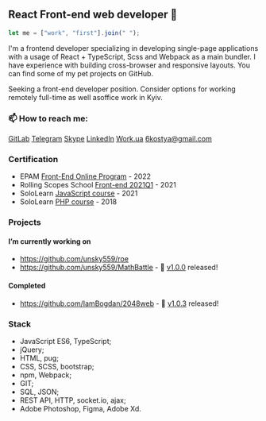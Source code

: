 ## React Front-end web developer 👋
```javascript
let me = ["work", "first"].join(" ");
```

I'm a frontend developer specializing in developing single-page applications with a usage of React + TypeScript, Scss and Webpack as a main bundler. I have experience with building cross-browser and responsive layouts. You can find some of my pet projects on GitHub.

Seeking a front-end developer position. Consider options for working remotely full-time as well asoffice work in Kyiv.

### 📫 How to reach me: 

[GitLab](https://gitlab.com/6kostya) [Telegram](https://t.me/unsky559) [Skype](https://join.skype.com/invite/JbXgTdwUHn7n) [LinkedIn](https://www.linkedin.com/in/unsky559) [Work.ua](https://www.work.ua/ru/resumes/6858932/) 6kostya@gmail.com

### Certification

- EPAM [Front-End Online Program](https://training.epam.ua/#!/Training/3214?lang=ua) - 2022
- Rolling Scopes School [Front-end 2021Q1](https://rs.school/js/) - 2021
- SoloLearn [JavaScript course](https://www.sololearn.com/certificates/course/en/6895628/1024/landscape/png/) - 2021
- SoloLearn [PHP course](https://www.sololearn.com/Certificate/1059-6895628/jpg/) - 2018
<!--- 
 - Osvita Diia [Digit chart](https://osvita.diia.gov.ua/digigram-share/yVKOhqmQyL30bOukUl4CsTk2ioxtXX_H) - 2021
 - Osvita Diia [General digital literacy test](https://osvita.diia.gov.ua/share/ZMLCHvR0X0sHPHYkokX34hCfv-QjCzKb) - 2021 
--->

### Projects
#### I’m currently working on

- https://github.com/unsky559/roe
- https://github.com/unsky559/MathBattle - 🥳 [v1.0.0](https://github.com/unsky559/mathBattle/releases/tag/v1.0.0) released!

#### Completed

- https://github.com/IamBogdan/2048web - 🥳 [v1.0.3](https://github.com/IamBogdan/2048web/releases/tag/v1.0.3) released!

### Stack

<!---
```javascript
export const stack = {
 languages: ["JavaScript ES6", "TypeScript"],
 libraries: ["React", "jQuery"],
 templating: ["HTML", "pug", "jsx"],
 styles: ["CSS", "SCSS", "Bootstrap", "Materialize"],
 tools: ["npm", "webpack"],
 vcs: [["git", "GitHub"]],
 database: ["SQL", "MongoDB", "LocalStorage", "IndexedDB", "JSON"],
 web: ["REST API", "HTTP", "websockets", "ajax"],
 additional: ["Adobe Photoshop", "Figma", "Adobe XD"],
}
```
--->

- JavaScript ES6, TypeScript; 
- jQuery; 
- HTML, pug; 
- CSS, SCSS, bootstrap; 
- npm, Webpack; 
- GIT; 
- SQL, JSON; 
- REST API, HTTP, socket.io, ajax;
- Adobe Photoshop, Figma, Adobe Xd.

